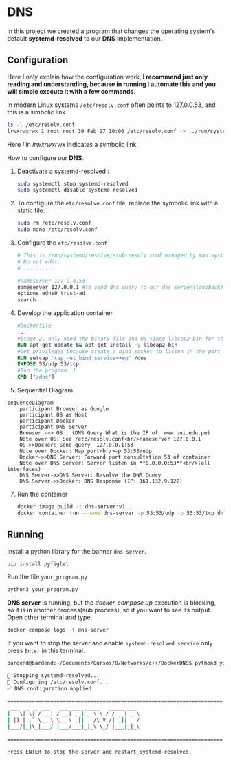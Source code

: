# DNS 

In this project we created a program that changes the operating system's default **systemd-resolved** to our **DNS** implementation.



## Configuration

Here I only explain how the configuration work, **I recommend just only reading and understanding, because in running I automate this and you will simple execute it with a few commands**.

In modern Linux systems `/etc/resolv.conf` often points to 127.0.0.53, and this is a simbolic link 

```bash
ls -l /etc/resolv.conf
lrwxrwxrwx 1 root root 39 Feb 27 10:00 /etc/resolv.conf -> ../run/systemd/resolve/stub-resolv.conf

```

Here *l* in *lrwxrwxrwx* indicates a symbolic link.

How to configure our **DNS**.

1. Deactivate a systemd-resolved :
   ```bash	
   sudo systemctl stop systemd-resolved
   sudo systemctl disable systemd-resolved
   ```

2. To configure the `etc/resolve.conf` file, replace the symbolic link with a static file.

   ```bash
   sudo rm /etc/resolv.conf
   sudo nano /etc/resolv.conf
   ```

4. Configure the `etc/resolve.conf` 

   ```bash
   # This is /run/systemd/resolve/stub-resolv.conf managed by man:systemd-resolved(8).
   # Do not edit.
   # ..........
   
   #nameserver 127.0.0.53
   nameserver 127.0.0.1 #To send dns query to our dns server(loopback)
   options edns0 trust-ad
   search .
   ```


5. Develop the application container.
   ```dockerfile
   #Dockerfile
   ...
   #Stage 2, only need the binary file and OS since libcap2-bin for the root privileges 
   RUN apt-get update && apt-get install -y libcap2-bin
   #Get privileges because create a bind socket to listen in the port 53
   RUN setcap 'cap_net_bind_service=+ep' /dns
   EXPOSE 53/udp 53/tcp
   #Run the program :)
   CMD ["/dns"]
   ```
   
   
   
6. Sequential Diagram

```mermaid
sequenceDiagram    
	participant Browser as Google
	participant OS as Host
    participant Docker
    participant DNS Server
	Browser ->> OS : (DNS Query What is the IP of  www.uni.edu.pe)
    Note over OS: See /etc/resolv.conf<br/>nameserver 127.0.0.1
    OS->>Docker: Send query  127.0.0.1:53
    Note over Docker: Map port<br/>-p 53:53/udp
    Docker->>DNS Server: Forward port consultation 53 of container
    Note over DNS Server: Server listen in **0.0.0.0:53**<br/>(all interfaces)
    DNS Server->>DNS Server: Resolve the DNS Query
    DNS Server->>Docker: DNS Response (IP: 161.132.9.122)

```



7. Run the container 

   ```bash
   docker image build -t dns-server:v1 .
   docker container run --name dns-server -p 53:53/udp -p 53:53/tcp dns-server:v1 
   ```




## Running

Install a python library for the banner `dns server`.

```bash
pip install pyfiglet
```

Run the file `your_program.py`

```bash
python3 your_program.py
```

**DNS server** is running, but the *docker-compose up* execution is blocking, so it is in another process(sub process),  so if you want to see its output. Open other terminal and type.

```bash
docker-compose logs -f dns-server
```

If you want to stop the server and enable ``systemd-resolved.service`` only press `Enter` in this terminal.

```bash
bardend@bardend:~/Documents/Cursos/8/Networks/c++/DockerDNS$ python3 your_program.py 

🛑 Stopping systemd-resolved...
🔧 Configuring /etc/resolv.conf...
✅ DNS configuration applied.

======================================================================
 ___  _  _ ___   ___ ___ _____   _____ ___ 
|   \| \| / __| / __| __| _ \ \ / / __| _ \
| |) | .` \__ \ \__ \ _||   /\ V /| _||   /
|___/|_|\_|___/ |___/___|_|_\ \_/ |___|_|_\
                                        
======================================================================

Press ENTER to stop the server and restart systemd-resolved.

```

